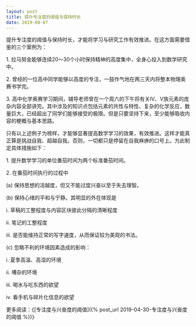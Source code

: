```yaml
---
layout: post
title: 提升专注度的阈值与保持时长
date: 2019-08-07
---
```


提升专注度的阈值与保持时长，才能将学习与研究工作有效推进。在这方面需要借鉴的三个案例为：

1\. 拉马努金能够连续20～30个小时保持精神的高度集中，全身心投入到数学研究中。

2\. 曾经的一位高中同学能够以高度的专注，一鼓作气地在两三天内将整本物理奥赛书学完。

3\. 高中化学奥赛学习期间，辅导老师曾在一个周六的下午将有关IV、V族元素的庞杂内容全部讲完。其中涉及的知识点包括元素的共性与特性、复杂的化学反应，数量巨大，已经超出了同学们能够接受的极限。但是只要坚持下来，至少能够吸收内容的梗概与基本思路。

只有以上述例子为榜样，才能够显著提高数学学习的效果，有效推进。这样才能真正算是挑战自我、超越自我。否则，一切都只是停留在自我麻痹的口号上。为此制定具体措施如下：

1\. 提升数学学习的单位番茄时间为两个标准番茄时间。

2\. 在番茄时间执行的过程中

(a) 保持思想的活越度，但又不能过度兴奋以至于失去理智。

(b) 保持心绪的平和与宁静。其明显的外在体现是

i. 草稿的工整程度与内容区块彼此分隔的清晰程度

ii. 笔记的工整程度

iii. 是否能维持正常的写字速度，从而保证较为美观的书法。

(c) 忽略不利的环境因素造成的影响：

i. 夏季高温、高湿的环境

ii. 嘈杂的环境

iii. 喝水与吃东西的欲望

iv. 看手机与碎片化信息的欲望

更多阅读：《[专注度与兴奋度的阈值]({% post_url 2019-04-30-专注度与兴奋度的阈值 %})》
